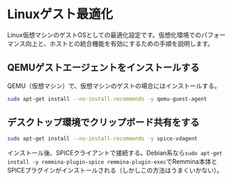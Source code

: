 
# Linuxゲスト最適化

Linux仮想マシンのゲストOSとしての最適化設定です。仮想化環境でのパフォーマンス向上と、ホストとの統合機能を有効にするための手順を説明します。

## QEMUゲストエージェントをインストールする
QEMU（仮想マシン）で、仮想マシンのゲストの場合にはインストールする。
```bash
sudo apt-get install --no-install-recommends -y qemu-guest-agent
```

## デスクトップ環境でクリップボード共有をする
```bash
sudo apt-get install --no-install-recommends -y spice-vdagent
```
インストール後、SPICEクライアントで接続する。Debian系なら`sudo apt-get install -y remmina-plugin-spice remmina-plugin-exec`でRemmina本体とSPICEプラグインがインストールされる（しかしこの方法はうまくいかない）。